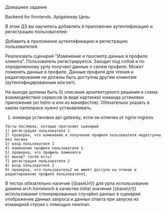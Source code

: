 Домашнее задание

Backend for frontends. Apigateway
Цель:

В этом ДЗ вы научитесь добавлять в приложение аутентификацию и регистрацию пользователей.

Добавить в приложение аутентификацию и регистрацию пользователей.

Реализовать сценарий "Изменение и просмотр данных в профиле клиента". Пользователь регистрируется. Заходит под собой и по определенному урлу получает данные о своем профиле.
Может поменять данные в профиле. Данные профиля для чтения и редактирования не должны быть доступны другим клиентам (аутентифицированным или нет).

На выходе должны быть 
   0) описание архитектурного решения и схема взаимодействия сервисов (в виде картинки)
    команда установки приложения (из helm-а или из манифестов). Обязательно указать в каком namespace нужно устанавливать. 
   1) команда установки api-gateway, если он отличен от nginx-ingress.
    
    Тесты постмана, которые прогоняют сценарий
    1) регистрация пользователя 1
    2) проверка, что изменение и получение профиля пользователя недоступно без логина
    3) вход пользователя 1
    4) изменение профиля пользователя 1
    5) проверка, что профиль поменялся
    6) выход* (если есть)
    7) регистрация пользователя 2
    8) вход пользователя 2
    9) проверка, что пользователь2 не имеет доступа на чтение и редактирование профиля пользователя1.

В тестах обязательно
    наличие {{baseUrl}} для урла
    использование домена arch.homework в качестве initial значения {{baseUrl}}
    использование сгенерированных случайно данных в сценарии
    отображение данных запроса и данных ответа при запуске из командной строки с помощью newman.

